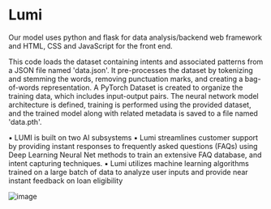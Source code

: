 # Lumi
Our model uses python and flask for data analysis/backend web framework and HTML, CSS and JavaScript for the front end. 

This code loads the dataset containing intents and associated patterns from a JSON file named 'data.json'. It pre-processes the dataset by tokenizing and stemming the words, removing punctuation marks, and creating a bag-of-words representation. A PyTorch Dataset is created to organize the training data, which includes input-output pairs. The neural network model architecture is defined, training is performed using the provided dataset, and the trained model along with related metadata is saved to a file named 'data.pth'.


▪
LUMI is built on two AI subsystems
▪
Lumi streamlines customer support by providing instant responses to frequently asked questions (FAQs) using Deep Learning Neural Net methods to train an extensive FAQ database, and intent capturing techniques.
▪
Lumi utilizes machine learning algorithms trained on a large batch of data to analyze user inputs and provide near instant feedback on loan eligibility

![image](https://github.com/user-attachments/assets/0208642d-b484-469c-bc7d-7899c83af171)

